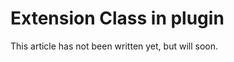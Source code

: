 Extension Class in plugin
=========================

This article has not been written yet, but will soon.